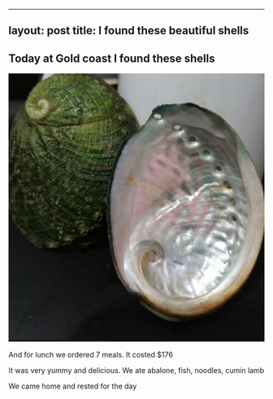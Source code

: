 

---
layout: post
title: I found these beautiful shells
---


## Today at Gold coast I found these shells

![image-20200606191622028](/images/image-20200606191622028.png)



And for lunch we ordered 7 meals. It costed $176

It was very yummy and delicious. We ate abalone, fish, noodles, cumin lamb

We came home and rested for the day

